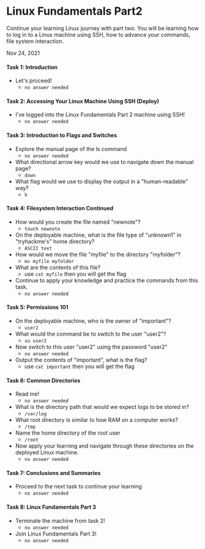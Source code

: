 # Linux Fundamentals Part2

Continue your learning Linux journey with part two. You will be learning how to log in to a Linux machine using SSH, how to advance your commands, file system interaction.

Nov 24, 2021

#### Task 1: Introduction
- Let's proceed!
  - `no answer needed`

#### Task 2: Accessing Your Linux Machine Using SSH (Deploy)
- I've logged into the Linux Fundamentals Part 2 machine using SSH!
  - `no answer needed`

#### Task 3: Introduction to Flags and Switches
- Explore the manual page of the ls command
  - `no answer needed`
- What directional arrow key would we use to navigate down the manual page?
  - `down`
- What flag would we use to display the output in a "human-readable" way?
  - `h`

#### Task 4: Filesystem Interaction Continued
- How would you create the file named "newnote"?
  - `touch newnote`
- On the deployable machine, what is the file type of "unknown1" in "tryhackme's" home directory?
  - `ASCII text`
- How would we move the file "myfile" to the directory "myfolder"?
  - `mv myfile myfolder`
- What are the contents of this file?
  - use `cat myfile` then you will get the flag 
- Continue to apply your knowledge and practice the commands from this task.
  - `no answer needed`

#### Task 5: Permissions 101
- On the deployable machine, who is the owner of "important"?
  - `user2`
- What would the command be to switch to the user "user2"?
  - `su user2`
- Now switch to this user "user2" using the password "user2"
  - `no answer needed`
- Output the contents of "important", what is the flag?
  - use `cat important` then you will get the flag 

#### Task 6: Common Directories
- Read me!
  - `no answer needed`
- What is the directory path that would we expect logs to be stored in?
  - `/var/log`
- What root directory is similar to how RAM on a computer works?
  - `/tmp`
- Name the home directory of the root user 
  - `/root`
- Now apply your learning and navigate through these directories on the deployed Linux machine.
  - `no answer needed`

#### Task 7: Conclusions and Summaries
- Proceed to the next task to continue your learning
  - `no answer needed`

#### Task 8:  Linux Fundamentals Part 3
- Terminate the machine from task 2!
  - `no answer needed`
- Join Linux Fundamentals Part 3!
  - `no answer needed`
